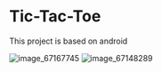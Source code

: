 # Tic-Tac-Toe
This project is based on android



![image_67167745](https://user-images.githubusercontent.com/64729096/193501243-73dfce7b-81e7-4007-84c1-42289134b1d0.JPG)
![image_67148289](https://user-images.githubusercontent.com/64729096/193501257-23957e18-a5fa-44df-ba39-668888b7d7c9.JPG)
